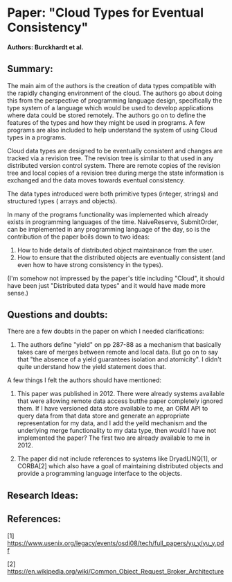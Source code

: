 # Paper: "Cloud Types for Eventual Consistency"

#### Authors: Burckhardt et al.

## Summary:

The main aim of the authors is the creation of data types compatible with the rapidly changing environment of the cloud. The authors go about doing this from the perspective of programming language design, specifically the type system of a language which would be used to develop applications where data could be stored remotely. The authors go on to define the features of the types and how they might be used in programs. A few programs are also included to help understand the system of using Cloud types in a programs.

Cloud data types are designed to be eventually consistent and changes are tracked via a revision tree. The revision tree is similar to that used in any distributed version control system. There are remote copies of the revision tree and local copies of a revision tree during merge the state information is exchanged and the data moves towards eventual consistency.

The data types introduced were both primitive types (integer, strings) and structured types ( arrays and objects).

In many of the programs functionality was implemented which already exists in programming languages of the time. NaiveReserve, SubmitOrder, can be implemented in any programming language of the day, so is the contribution of the paper boils down to two ideas:
1. How to hide details of distributed object maintainance from the user.
2. How to ensure that the distributed objects are eventually consistent (and even how to have strong consistency in the types).

(I'm somehow not impressed by the paper's title including "Cloud", it should have been just "Distributed data types" and it would have made more sense.)

## Questions and doubts:

There are a few doubts in the paper on which I needed clarifications:

1. The authors define "yield" on pp 287-88 as a mechanism that basically takes care of merges between remote and local data. But go on to say that "the absence of a yield guarantees isolation and atomicity". I didn't quite understand how the yield statement does that.

A few things I felt the authors should have mentioned:

1. This paper was published in 2012. There were already systems available that were allowing remote data access butthe paper completely ignored them. If I have versioned data store available to me, an ORM API to query data from that data store and generate an appropriate representation for my data, and I add the yeild mechanism and the underlying merge functionality to my data type, then would I have not implemented the paper? The first two are already available to me in 2012.

2. The paper did not include references to systems like DryadLINQ[1], or CORBA[2] which also have a goal of maintaining distributed objects and provide a programming language interface to the objects. 

## Research Ideas:



## References:

[1] https://www.usenix.org/legacy/events/osdi08/tech/full_papers/yu_y/yu_y.pdf

[2] https://en.wikipedia.org/wiki/Common_Object_Request_Broker_Architecture